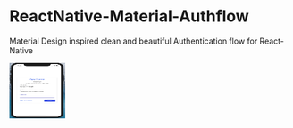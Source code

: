 # ReactNative-Material-Authflow
Material Design inspired clean and beautiful Authentication flow for React-Native

<img align="left" width="100" height="100" src="https://raw.githubusercontent.com/samarv/ReactNative-Material-Authflow/master/assets/Screen%20Shot%202018-09-26%20at%204.34.24%20AM.png">
